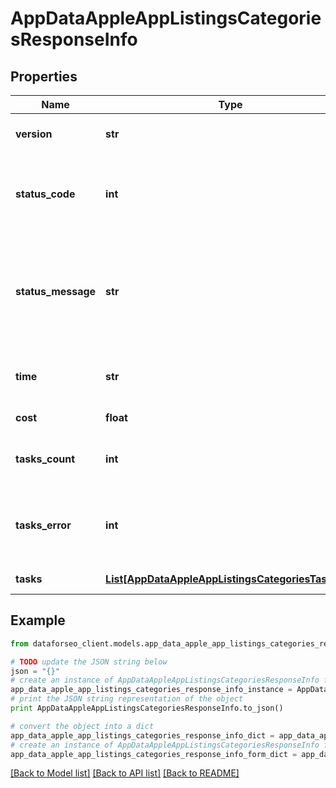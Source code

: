 # AppDataAppleAppListingsCategoriesResponseInfo


## Properties

Name | Type | Description | Notes
------------ | ------------- | ------------- | -------------
**version** | **str** | the current version of the API | [optional] 
**status_code** | **int** | general status code you can find the full list of the response codes here | [optional] 
**status_message** | **str** | general informational message you can find the full list of general informational messages here | [optional] 
**time** | **str** | total execution time, seconds | [optional] 
**cost** | **float** | total tasks cost, USD | [optional] 
**tasks_count** | **int** | the number of tasks in the tasks array | [optional] 
**tasks_error** | **int** | the number of tasks in the tasks array returned with an error | [optional] 
**tasks** | [**List[AppDataAppleAppListingsCategoriesTaskInfo]**](AppDataAppleAppListingsCategoriesTaskInfo.md) | array of tasks | [optional] 

## Example

```python
from dataforseo_client.models.app_data_apple_app_listings_categories_response_info import AppDataAppleAppListingsCategoriesResponseInfo

# TODO update the JSON string below
json = "{}"
# create an instance of AppDataAppleAppListingsCategoriesResponseInfo from a JSON string
app_data_apple_app_listings_categories_response_info_instance = AppDataAppleAppListingsCategoriesResponseInfo.from_json(json)
# print the JSON string representation of the object
print AppDataAppleAppListingsCategoriesResponseInfo.to_json()

# convert the object into a dict
app_data_apple_app_listings_categories_response_info_dict = app_data_apple_app_listings_categories_response_info_instance.to_dict()
# create an instance of AppDataAppleAppListingsCategoriesResponseInfo from a dict
app_data_apple_app_listings_categories_response_info_form_dict = app_data_apple_app_listings_categories_response_info.from_dict(app_data_apple_app_listings_categories_response_info_dict)
```
[[Back to Model list]](../README.md#documentation-for-models) [[Back to API list]](../README.md#documentation-for-api-endpoints) [[Back to README]](../README.md)


